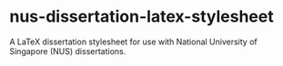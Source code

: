 # nus-dissertation-latex-stylesheet
A LaTeX dissertation stylesheet for use with National University of Singapore (NUS) dissertations.
